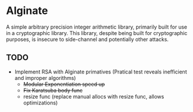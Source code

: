 # Alginate

A simple arbitrary precision integer arithmetic library, primarily built for use in a cryptographic library. This library, despite being built for cryptographic purposes, is insecure to side-channel and potentially other attacks.

## TODO

- Implement RSA with Alginate primatives (Pratical test reveals inefficient and improper algorithms)
  - ~~Modular Exponentiation speed up~~
  - ~~Fix Karatsuba body func~~
  - resize func (replace manual allocs with resize func, allows optimizations)
